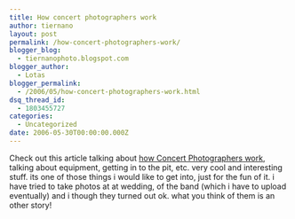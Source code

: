 ```yaml
---
title: How concert photographers work
author: tiernano
layout: post
permalink: /how-concert-photographers-work/
blogger_blog:
  - tiernanophoto.blogspot.com
blogger_author:
  - Lotas
blogger_permalink:
  - /2006/05/how-concert-photographers-work.html
dsq_thread_id:
  - 1803455727
categories:
  - Uncategorized
date: 2006-05-30T00:00:00.000Z
---
```

Check out this article talking about [how Concert Photographers work][1], talking about equipment, getting in to the pit, etc. very cool and interesting stuff. its one of those things i would like to get into, just for the fun of it. i have tried to take photos at at wedding, of the band (which i have to upload eventually) and i though they turned out ok. what you think of them is an other story! 

 [1]: http://www.photocritic.org/2006/live-band-concert-photography/